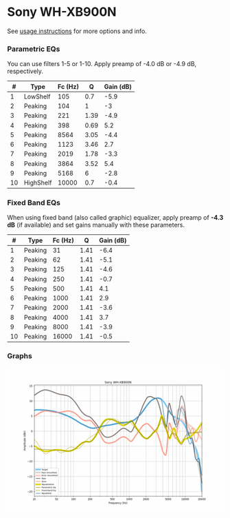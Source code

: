 # Sony WH-XB900N
See [usage instructions](https://github.com/jaakkopasanen/AutoEq#usage) for more options and info.

### Parametric EQs
You can use filters 1-5 or 1-10. Apply preamp of -4.0 dB or -4.9 dB, respectively.

|   # | Type      |   Fc (Hz) |    Q |   Gain (dB) |
|-----|-----------|-----------|------|-------------|
|   1 | LowShelf  |       105 | 0.7  |        -5.9 |
|   2 | Peaking   |       104 | 1    |        -3   |
|   3 | Peaking   |       221 | 1.39 |        -4.9 |
|   4 | Peaking   |       398 | 0.69 |         5.2 |
|   5 | Peaking   |      8564 | 3.05 |        -4.4 |
|   6 | Peaking   |      1123 | 3.46 |         2.7 |
|   7 | Peaking   |      2019 | 1.78 |        -3.3 |
|   8 | Peaking   |      3864 | 3.52 |         5.4 |
|   9 | Peaking   |      5168 | 6    |        -2.8 |
|  10 | HighShelf |     10000 | 0.7  |        -0.4 |

### Fixed Band EQs
When using fixed band (also called graphic) equalizer, apply preamp of **-4.3 dB** (if available) and set gains manually with these parameters.

|   # | Type    |   Fc (Hz) |    Q |   Gain (dB) |
|-----|---------|-----------|------|-------------|
|   1 | Peaking |        31 | 1.41 |        -6.4 |
|   2 | Peaking |        62 | 1.41 |        -5.1 |
|   3 | Peaking |       125 | 1.41 |        -4.6 |
|   4 | Peaking |       250 | 1.41 |        -0.7 |
|   5 | Peaking |       500 | 1.41 |         4.1 |
|   6 | Peaking |      1000 | 1.41 |         2.9 |
|   7 | Peaking |      2000 | 1.41 |        -3.6 |
|   8 | Peaking |      4000 | 1.41 |         3.7 |
|   9 | Peaking |      8000 | 1.41 |        -3.9 |
|  10 | Peaking |     16000 | 1.41 |        -0.5 |

### Graphs
![](./Sony%20WH-XB900N.png)

